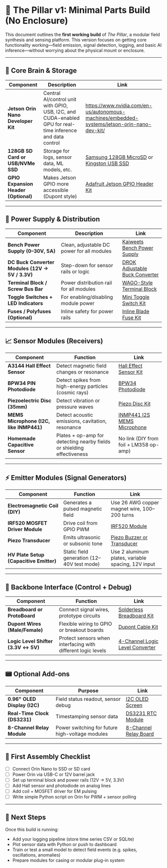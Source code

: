 # 🧱 The Pillar v1: Minimal Parts Build (No Enclosure)

This document outlines the **first working build** of *The Pillar*, a modular field synthesis and sensing platform. This version focuses on getting core functionality working—field emission, signal detection, logging, and basic AI inference—without worrying about the physical mount or enclosure.

---

## 🧠 Core Brain & Storage

| Component | Description | Link |
|----------|-------------|------|
| **Jetson Orin Nano Developer Kit** | Central AI/control unit with GPIO, USB, I2C, and CUDA-enabled GPU for real-time inference and data control | https://www.nvidia.com/en-us/autonomous-machines/embedded-systems/jetson-orin-nano-dev-kit/ |
| **128GB SD Card or USB/NVMe SSD** | Storage for logs, sensor data, ML models, etc. | [Samsung 128GB MicroSD](https://www.amazon.com/dp/B09B1GXM16) or [Kingston USB SSD](https://www.amazon.com/dp/B0B91RGK9F) |
| **GPIO Expansion Header (Optional)** | Makes Jetson GPIO more accessible (Dupont style) | [Adafruit Jetson GPIO Header Kit](https://www.adafruit.com/product/4763) |

---

## 🔌 Power Supply & Distribution

| Component | Description | Link |
|----------|-------------|------|
| **Bench Power Supply (0–30V, 5A)** | Clean, adjustable DC power for all modules | [Kaiweets Bench Power Supply](https://www.amazon.com/dp/B0B1WZHR7P) |
| **DC Buck Converter Modules (12V → 5V / 3.3V)** | Step-down for sensor rails or logic | [DROK Adjustable Buck Converter](https://www.amazon.com/dp/B01MQGMOKI) |
| **Terminal Block / Screw Bus Bar** | Power distribution rail for all modules | [WAGO-Style Terminal Block](https://www.amazon.com/dp/B07Z5JRT1S) |
| **Toggle Switches + LED Indicators** | For enabling/disabling module power | [Mini Toggle Switch Kit](https://www.amazon.com/dp/B082S8ZWT4) |
| **Fuses / Polyfuses (Optional)** | Inline safety for power rails | [Inline Blade Fuse Kit](https://www.amazon.com/dp/B0BLKTH6R2) |

---

## 📈 Sensor Modules (Receivers)

| Component | Function | Link |
|----------|----------|------|
| **A3144 Hall Effect Sensor** | Detect magnetic field changes or resonance | [Hall Effect Sensor Kit](https://www.amazon.com/dp/B07F3XNB6F) |
| **BPW34 PIN Photodiode** | Detect spikes from high-energy particles (cosmic rays) | [BPW34 Photodiode](https://www.digikey.com/en/products/detail/osram-opto-semiconductors-inc/BPW-34/1813486) |
| **Piezoelectric Disc (35mm)** | Detect vibration or pressure waves | [Piezo Disc Kit](https://www.amazon.com/dp/B083FJQ1L5) |
| **MEMS Microphone (I2C, like INMP441)** | Detect acoustic emissions, cavitation, resonance | [INMP441 I2S MEMS Microphone](https://www.adafruit.com/product/3421) |
| **Homemade Capacitive Sensor** | Plates + op-amp for detecting nearby fields or shielding effectiveness | No link (DIY from foil + LM358 op-amp) |

---

## ⚡ Emitter Modules (Signal Generators)

| Component | Function | Link |
|----------|----------|------|
| **Electromagnetic Coil (DIY)** | Generates a pulsed magnetic field | Use 26 AWG copper magnet wire, 100–200 turns |
| **IRF520 MOSFET Driver Module** | Drive coil from GPIO PWM | [IRF520 Module](https://www.amazon.com/dp/B082YYR6QD) |
| **Piezo Transducer** | Emits ultrasonic or subsonic tone | [Piezo Buzzer or Transducer](https://www.amazon.com/dp/B0BBX7GH4W) |
| **HV Plate Setup (Capacitive Emitter)** | Static field generation (12–40V test mode) | Use 2 aluminum plates, variable spacing, 12V input |

---

## 🔗 Backbone Interface (Control + Debug)

| Component | Function | Link |
|----------|----------|------|
| **Breadboard or ProtoBoard** | Connect signal wires, prototype circuits | [Solderless Breadboard Kit](https://www.amazon.com/dp/B07TYV8GZ4) |
| **Dupont Wires (Male/Female)** | Flexible wiring to GPIO or breakout boards | [Dupont Cable Kit](https://www.amazon.com/dp/B07GD2BWPY) |
| **Logic Level Shifter (3.3V ↔ 5V)** | Protect sensors when interfacing with different logic levels | [4-Channel Logic Level Converter](https://www.adafruit.com/product/757) |

---

## 📟 Optional Add-ons

| Component | Purpose | Link |
|----------|---------|------|
| **0.96" OLED Display (I2C)** | Field status readout, sensor debug | [I2C OLED Screen](https://www.amazon.com/dp/B01N9GR9S1) |
| **Real-Time Clock (DS3231)** | Timestamping sensor data | [DS3231 RTC Module](https://www.adafruit.com/product/3013) |
| **8-Channel Relay Module** | Power switching for future high-voltage modules | [8-Channel Relay Board](https://www.amazon.com/dp/B07GV1WXWF) |

---

## 🧪 First Assembly Checklist

- [ ] Connect Orin Nano to SSD or SD card
- [ ] Power Orin via USB-C or 12V barrel jack
- [ ] Set up terminal block and power rails (12V → 5V, 3.3V)
- [ ] Add Hall sensor and photodiode on analog lines
- [ ] Add coil + MOSFET driver for EM pulsing
- [ ] Write simple Python script on Orin for PWM + sensor polling

---

## 🧠 Next Steps

Once this build is running:
- Add your logging pipeline (store time series CSV or SQLite)
- Plot sensor data with Python or push to dashboard
- Train or test a small model to detect field events (e.g. spikes, oscillations, anomalies)
- Prepare modules for casing or modular plug-in system

